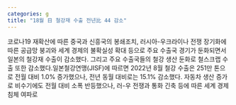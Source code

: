```yaml
---
categories: g
title: "18월 日 철강재 수출 전년比 44 감소"
---
```

코로나19 재확산에 따른 중국과 신흥국의 봉쇄조치, 러시아-우크라이나 전쟁 장기화에 따른 공급망 붕괴와 세계 경제의 불확실성 확대 등으로 주요 수출국 경기가 둔화되면서 일본의 철강재 수출이 감소했다. 그리고 주요 수출국들의 철강 생산 둔화로 철스크랩 수출 또한 감소했다.일본철강연맹(JISF)에 따르면 2022년 8월 철강 수출은 251만 톤으로 전월 대비 1.0% 증가했으나, 전년 동월 대비로는 15.1% 감소했다. 자동차 생산 증가로 비수기에도 전월 대비 소폭 반등했으나, 러-우 전쟁과 통화 긴축 등에 따른 세계 경제 침체 여파로